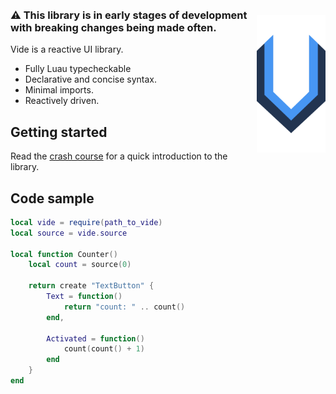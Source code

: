 <br>

<div align="center">
    <img style="float: right;margin-top:50px" src="docs/public/logo.svg" width="110" />
</div>

<br>

### ⚠️ This library is in early stages of development with breaking changes being made often.

Vide is a reactive UI library.

- Fully Luau typecheckable
- Declarative and concise syntax.
- Minimal imports.
- Reactively driven.

## Getting started

Read the
[crash course](https://centau.github.io/vide/tut/crash-course/1-introduction)
for a quick introduction to the library.

## Code sample

```lua
local vide = require(path_to_vide)
local source = vide.source

local function Counter()
    local count = source(0)

    return create "TextButton" {
        Text = function()
            return "count: " .. count()
        end,

        Activated = function()
            count(count() + 1)
        end
    }
end
```
